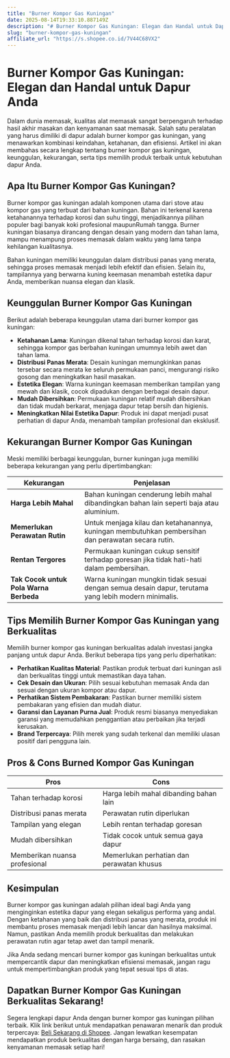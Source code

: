 ```yaml
---
title: "Burner Kompor Gas Kuningan"
date: 2025-08-14T19:33:10.887149Z
description: "# Burner Kompor Gas Kuningan: Elegan dan Handal untuk Dapur Anda..."
slug: "burner-kompor-gas-kuningan"
affiliate_url: "https://s.shopee.co.id/7V44C68VX2"
---
```

# Burner Kompor Gas Kuningan: Elegan dan Handal untuk Dapur Anda

Dalam dunia memasak, kualitas alat memasak sangat berpengaruh terhadap hasil akhir masakan dan kenyamanan saat memasak. Salah satu peralatan yang harus dimiliki di dapur adalah burner kompor gas kuningan, yang menawarkan kombinasi keindahan, ketahanan, dan efisiensi. Artikel ini akan membahas secara lengkap tentang burner kompor gas kuningan, keunggulan, kekurangan, serta tips memilih produk terbaik untuk kebutuhan dapur Anda.

## Apa Itu Burner Kompor Gas Kuningan?

Burner kompor gas kuningan adalah komponen utama dari stove atau kompor gas yang terbuat dari bahan kuningan. Bahan ini terkenal karena ketahanannya terhadap korosi dan suhu tinggi, menjadikannya pilihan populer bagi banyak koki profesional maupunRumah tangga. Burner kuningan biasanya dirancang dengan desain yang modern dan tahan lama, mampu menampung proses memasak dalam waktu yang lama tanpa kehilangan kualitasnya.

Bahan kuningan memiliki keunggulan dalam distribusi panas yang merata, sehingga proses memasak menjadi lebih efektif dan efisien. Selain itu, tampilannya yang berwarna kuning keemasan menambah estetika dapur Anda, memberikan nuansa elegan dan klasik.

## Keunggulan Burner Kompor Gas Kuningan

Berikut adalah beberapa keunggulan utama dari burner kompor gas kuningan:

- **Ketahanan Lama**: Kuningan dikenal tahan terhadap korosi dan karat, sehingga kompor gas berbahan kuningan umumnya lebih awet dan tahan lama.
- **Distribusi Panas Merata**: Desain kuningan memungkinkan panas tersebar secara merata ke seluruh permukaan panci, mengurangi risiko gosong dan meningkatkan hasil masakan.
- **Estetika Elegan**: Warna kuningan keemasan memberikan tampilan yang mewah dan klasik, cocok dipadukan dengan berbagai desain dapur.
- **Mudah Dibersihkan**: Permukaan kuningan relatif mudah dibersihkan dan tidak mudah berkarat, menjaga dapur tetap bersih dan higienis.
- **Meningkatkan Nilai Estetika Dapur**: Produk ini dapat menjadi pusat perhatian di dapur Anda, menambah tampilan profesional dan eksklusif.

## Kekurangan Burner Kompor Gas Kuningan

Meski memiliki berbagai keunggulan, burner kuningan juga memiliki beberapa kekurangan yang perlu dipertimbangkan:

| **Kekurangan** | Penjelasan |
|----------------|------------|
| **Harga Lebih Mahal** | Bahan kuningan cenderung lebih mahal dibandingkan bahan lain seperti baja atau aluminium. |
| **Memerlukan Perawatan Rutin** | Untuk menjaga kilau dan ketahanannya, kuningan membutuhkan pembersihan dan perawatan secara rutin. |
| **Rentan Tergores** | Permukaan kuningan cukup sensitif terhadap goresan jika tidak hati-hati dalam pembersihan. |
| **Tak Cocok untuk Pola Warna Berbeda** | Warna kuningan mungkin tidak sesuai dengan semua desain dapur, terutama yang lebih modern minimalis. |

## Tips Memilih Burner Kompor Gas Kuningan yang Berkualitas

Memilih burner kompor gas kuningan berkualitas adalah investasi jangka panjang untuk dapur Anda. Berikut beberapa tips yang perlu diperhatikan:

- **Perhatikan Kualitas Material**: Pastikan produk terbuat dari kuningan asli dan berkualitas tinggi untuk memastikan daya tahan.
- **Cek Desain dan Ukuran**: Pilih sesuai kebutuhan memasak Anda dan sesuai dengan ukuran kompor atau dapur.
- **Perhatikan Sistem Pembakaran**: Pastikan burner memiliki sistem pembakaran yang efisien dan mudah diatur.
- **Garansi dan Layanan Purna Jual**: Produk resmi biasanya menyediakan garansi yang memudahkan penggantian atau perbaikan jika terjadi kerusakan.
- **Brand Terpercaya**: Pilih merek yang sudah terkenal dan memiliki ulasan positif dari pengguna lain.

## Pros & Cons Burned Kompor Gas Kuningan

| **Pros** | **Cons** |
|------------|-----------|
| Tahan terhadap korosi | Harga lebih mahal dibanding bahan lain |
| Distribusi panas merata | Perawatan rutin diperlukan |
| Tampilan yang elegan | Lebih rentan terhadap goresan |
| Mudah dibersihkan | Tidak cocok untuk semua gaya dapur |
| Memberikan nuansa profesional | Memerlukan perhatian dan perawatan khusus |

## Kesimpulan

Burner kompor gas kuningan adalah pilihan ideal bagi Anda yang menginginkan estetika dapur yang elegan sekaligus performa yang andal. Dengan ketahanan yang baik dan distribusi panas yang merata, produk ini membantu proses memasak menjadi lebih lancar dan hasilnya maksimal. Namun, pastikan Anda memilih produk berkualitas dan melakukan perawatan rutin agar tetap awet dan tampil menarik.

Jika Anda sedang mencari burner kompor gas kuningan berkualitas untuk mempercantik dapur dan meningkatkan efisiensi memasak, jangan ragu untuk mempertimbangkan produk yang tepat sesuai tips di atas.

## Dapatkan Burner Kompor Gas Kuningan Berkualitas Sekarang!

Segera lengkapi dapur Anda dengan burner kompor gas kuningan pilihan terbaik. Klik link berikut untuk mendapatkan penawaran menarik dan produk terpercaya: [Beli Sekarang di Shopee](https://s.shopee.co.id/7V44C68VX2). Jangan lewatkan kesempatan mendapatkan produk berkualitas dengan harga bersaing, dan rasakan kenyamanan memasak setiap hari!